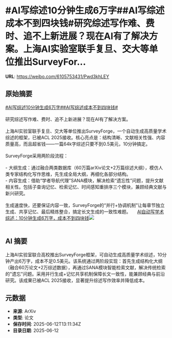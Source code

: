 # #AI写综述10分钟生成6万字##AI写综述成本不到四块钱#研究综述写作难、费时、追不上新进展？现在AI有了解决方案。上海AI实验室联手复旦、交大等单位推出SurveyFor...

**URL**: https://weibo.com/6105753431/Pwd3khLEY

## 原始摘要

<a href="https://m.weibo.cn/search?containerid=231522type%3D1%26t%3D10%26q%3D%23AI%E5%86%99%E7%BB%BC%E8%BF%B010%E5%88%86%E9%92%9F%E7%94%9F%E6%88%906%E4%B8%87%E5%AD%97%23&amp;extparam=%23AI%E5%86%99%E7%BB%BC%E8%BF%B010%E5%88%86%E9%92%9F%E7%94%9F%E6%88%906%E4%B8%87%E5%AD%97%23" data-hide=""><span class="surl-text">#AI写综述10分钟生成6万字#</span></a><a href="https://m.weibo.cn/search?containerid=231522type%3D1%26t%3D10%26q%3D%23AI%E5%86%99%E7%BB%BC%E8%BF%B0%E6%88%90%E6%9C%AC%E4%B8%8D%E5%88%B0%E5%9B%9B%E5%9D%97%E9%92%B1%23&amp;extparam=%23AI%E5%86%99%E7%BB%BC%E8%BF%B0%E6%88%90%E6%9C%AC%E4%B8%8D%E5%88%B0%E5%9B%9B%E5%9D%97%E9%92%B1%23" data-hide=""><span class="surl-text">#AI写综述成本不到四块钱#</span></a><br><br>研究综述写作难、费时、追不上新进展？现在AI有了解决方案。<br><br>上海AI实验室联手复旦、交大等单位推出SurveyForge，一个自动生成高质量学术综述的框架，已被ACL 2025接收。核心亮点是：结构清晰、文献相关性强、内容质量高，而且超省钱——一篇64k字综述只要不到0.5美元，10分钟搞定。<br><br>SurveyForge采用两阶段流程：<br><br>- 大纲生成：通过融合两类数据库（60万篇arXiv论文+2万篇综述大纲），模仿人类专家结构化写作思维，先生成全局大纲，再细化各部分结构。<br>- 内容生成：借助“学者导航代理”SANA模块，解决检索“遗忘性”问题，提升文献相关性。包括子查询记忆、检索记忆、时间感知重排序三个模块，兼顾经典文献与新兴研究。<br><br>生成速度快，还要保证内容一致，SurveyForge的“并行+协调机制”让每章节独立生成、共享记忆、最后精炼整合，搞定长文生成的一致性难题。 <a href="https://weibo.com/ttarticle/p/show?id=2309405176766745673788" data-hide=""><span class="url-icon"><img style="width: 1rem;height: 1rem" src="https://h5.sinaimg.cn/upload/2015/09/25/3/timeline_card_small_article_default.png" referrerpolicy="no-referrer"></span><span class="surl-text">AI自动写学术综述：10分钟生成6万字，成本不到四块钱</span></a><img style="" src="https://tvax3.sinaimg.cn/large/006Fd7o3gy1i2coi0r26mj30rs0fmdhp.jpg" referrerpolicy="no-referrer"><br><br>

## AI 摘要

上海AI实验室联合高校推出SurveyForge框架，可自动生成高质量学术综述，10分钟产出6万字，成本不足0.5美元。该系统通过两阶段实现：首先生成结构化大纲（融合60万论文+2万综述数据），再通过SANA模块智能检索文献，解决传统检索的"遗忘"问题。采用并行生成+记忆共享机制保障长文一致性，能兼顾经典与前沿研究。该成果已被ACL 2025接收，显著提升综述写作效率并降低成本。

## 元数据

- **来源**: ArXiv
- **类型**: 论文
- **保存时间**: 2025-06-12T13:11:34Z
- **目录日期**: 2025-06-12
